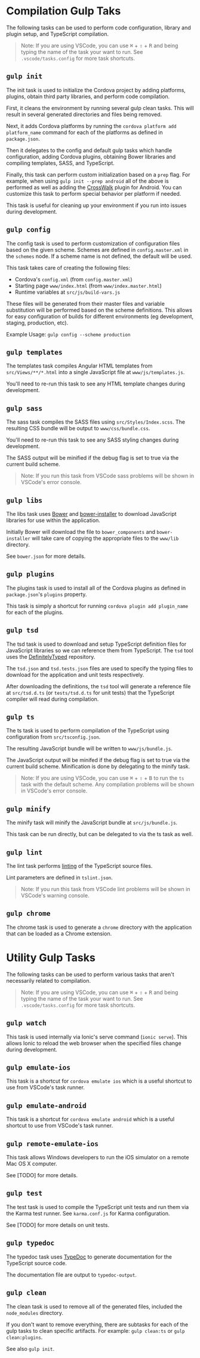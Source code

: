 # Compilation Gulp Taks

The following tasks can be used to perform code configuration, library and plugin setup, and TypeScript compilation.

> Note: If you are using VSCode, you can use <kbd>⌘</kbd> + <kbd>⇧</kbd> + <kbd>R</kbd> and being typing the name of the task your want to run. See `.vscode/tasks.config` for more task shortcuts.

## `gulp init`

The init task is used to initialize the Cordova project by adding platforms, plugins, obtain third party libraries, and perform code compilation.

First, it cleans the environment by running several gulp clean tasks. This will result in several generated directories and files being removed.

Next, it adds Cordova platforms by running the `cordova platform add platform_name` command for each of the platforms as defined in `package.json`.

Then it delegates to the config and default gulp tasks which handle configuration, adding Cordova plugins, obtaining Bower libraries and compiling templates, SASS, and TypeScript.

Finally, this task can perform custom initialization based on a `prep` flag. For example, when using `gulp init --prep android` all of the above is performed as well as adding the [CrossWalk](https://crosswalk-project.org/) plugin for Android. You can customize this task to perform special behavior per platform if needed.

This task is useful for cleaning up your environment if you run into issues during development.

## `gulp config`

The config task is used to perform customization of configuration files based on the given scheme. Schemes are defined in `config.master.xml` in the `schemes` node. If a scheme name is not defined, the default will be used.

This task takes care of creating the following files:

* Cordova's `config.xml` (from `config.master.xml`)
* Starting page `www/index.html` (from `www/index.master.html`)
* Runtime variables at `src/js/build-vars.js`

These files will be generated from their master files and variable substitution will be performed based on the scheme definitions. This allows for easy configuration of builds for different environments (eg development, staging, production, etc).

Example Usage: `gulp config --scheme production`

## `gulp templates`

The templates task compiles Angular HTML templates from `src/Views/**/*.html` into a single JavaScript file at `www/js/templates.js`.

You'll need to re-run this task to see any HTML template changes during development.

## `gulp sass`

The sass task compiles the SASS files using `src/Styles/Index.scss`. The resulting CSS bundle will be output to `www/css/bundle.css`.

You'll need to re-run this task to see any SASS styling changes during development.

The SASS output will be minified if the debug flag is set to true via the current build scheme.

> Note: If you run this task from VSCode sass problems will be shown in VSCode's error console.

## `gulp libs`

The libs task uses [Bower](http://bower.io/) and [bower-installer](https://www.npmjs.com/package/bower-installer) to download JavaScript libraries for use within the application.

Initially Bower will download the file to `bower_components` and `bower-installer` will take care of copying the appropriate files to the `www/lib` directory.

See `bower.json` for more details.

## `gulp plugins`

The plugins task is used to install all of the Cordova plugins as defined in `package.json`'s `plugins` property.

This task is simply a shortcut for running `cordova plugin add plugin_name` for each of the plugins.

## `gulp tsd`

The tsd task is used to download and setup TypeScript definition files for JavaScript libraries so we can reference them from TypeScript. The `tsd` tool uses the [DefinitelyTyped](http://definitelytyped.org/) repository.

The `tsd.json` and `tsd.tests.json` files are used to specify the typing files to download for the application and unit tests respectively.

After downloading the definitions, the `tsd` tool will generate a reference file at `src/tsd.d.ts` (or `tests/tsd.d.ts` for unit tests) that the TypeScript compiler will read during compilation.

## `gulp ts`

The ts task is used to perform compilation of the TypeScript using configuration from `src/tsconfig.json`.

The resulting JavaScript bundle will be written to `www/js/bundle.js`.

The JavaScript output will be minifed if the debug flag is set to true via the current build scheme. Minification is done by delegating to the minify task.

> Note: If you are using VSCode, you can use <kbd>⌘</kbd> + <kbd>⇧</kbd> + <kbd>B</kbd> to run the `ts` task with the default scheme. Any compilation problems will be shown in VSCode's error console.

## `gulp minify`

The minify task will minify the JavaScript bundle at `src/js/bundle.js`.

This task can be run directly, but can be delegated to via the ts task as well.

## `gulp lint`

The lint task performs [linting](https://en.wikipedia.org/wiki/Lint_(software)) of the TypeScript source files.

Lint parameters are defined in `tslint.json`.

> Note: If you run this task from VSCode lint problems will be shown in VSCode's warning console.

## `gulp chrome`

The chrome task is used to generate a `chrome` directory with the application that can be loaded as a Chrome extension.

# Utility Gulp Tasks

The following tasks can be used to perform various tasks that aren't necessarily related to compilation.

> Note: If you are using VSCode, you can use <kbd>⌘</kbd> + <kbd>⇧</kbd> + <kbd>R</kbd> and being typing the name of the task your want to run. See `.vscode/tasks.config` for more task shortcuts.

## `gulp watch`

This task is used internally via Ionic's serve command (`ionic serve`). This allows Ionic to reload the web browser when the specified files change during development.

## `gulp emulate-ios`

This task is a shortcut for `cordova emulate ios` which is a useful shortcut to use from VSCode's task runner.

## `gulp emulate-android`

This task is a shortcut for `cordova emulate android` which is a useful shortcut to use from VSCode's task runner.

## `gulp remote-emulate-ios`

This task allows Windows developers to run the iOS simulator on a remote Mac OS X computer.

See [TODO] for more details.

## `gulp test`

The test task is used to compile the TypeScript unit tests and run them via the Karma test runner. See `karma.conf.js` for Karma configuration.

See [TODO] for more details on unit tests.

## `gulp typedoc`

The typedoc task uses [TypeDoc](http://typedoc.io/) to generate documentation for the TypeScript source code.

The documentation file are output to `typedoc-output`.

## `gulp clean`

The clean task is used to remove all of the generated files, included the `node_modules` directory.

If you don't want to remove everything, there are subtasks for each of the gulp tasks to clean specific artifacts. For example: `gulp clean:ts` or `gulp clean:plugins`.

See also `gulp init`.